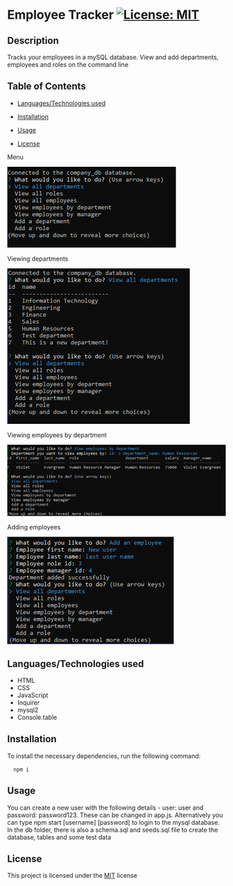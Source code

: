 # Employee Tracker [![License: MIT](https://img.shields.io/badge/License-MIT-yellow.svg)](https://opensource.org/licenses/MIT)
  

## Description
Tracks your employees in a mySQL database. View and add departments, employees and roles on the command line
  

## Table of Contents
- [Languages/Technologies used](#languagestechnologies-used)

- [Installation](#installation)
  
- [Usage](#usage)
  
- [License](#license)

Menu

![](./images/menu.png)

Viewing departments

![](./images/viewing_departments.PNG)

Viewing employees by department

![](./images/view_employees_by_department.PNG)

Adding employees

![](./images/adding_employee.PNG)

## Languages/Technologies used
 - HTML
 - CSS
 - JavaScript
 - Inquirer
 - mysql2
 - Console.table

## Installation
To install the necessary dependencies, run the following command:
```
  npm i
```
  

## Usage
You can create a new user with the following details - user: user and password: password123. These can be changed in app.js. Alternatively you can type npm start [username] [password] to login to the mysql database. In the db folder, there is also a schema.sql and seeds.sql file to create the database, tables and some test data
  

## License
This project is licensed under the [MIT](https://opensource.org/licenses/MIT) license